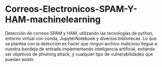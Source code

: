 # Correos-Electronicos-SPAM-Y-HAM-machinelearning
Detección de correos SPAM y HAM, utilizando las tecnologías de python, entorno virtual con conda, JupyterNotebook y diversas bibliotecas.
Lo que se plantea con la detección es hacer que ningun archivo malicioso llegue a nuestra bandeja de entrada implementando inteligencia artificial, evitando ser objetivos de phishing attack, y cualquier tipo de vulnerabilidades que puedan existir.
